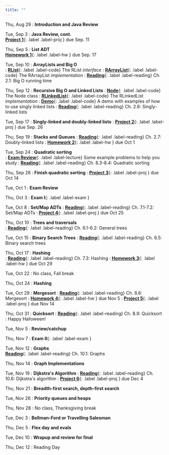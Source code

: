 ```yaml
---
title: ""
---
```


<!--- CS 241 Data Structures & Algorithms --->


Thu, Aug 29
: **Introduction and Java Review**  


Tue, Sep 3
: **Java Review, cont.**  
[**Project 1**](projects/proj1){: .label .label-proj } due Sep. 11

Thu, Sep 5
: **List ADT**  
[**Homework 1**](homework/hw1/hw1.pdf){: .label .label-hw } due Sep. 17

Tue, Sep 10
: **ArrayLists and Big O**  
: [**RList**](lectures/ArrayList/RList.java){: .label .label-code} The RList *interface*
: [**RArrayList**](lectures/ArrayList/RArrayList.java){: .label .label-code} The RArrayList *implementation*
: [**Reading**](https://rhodes.box.com/s/wjf7eyei6v16rbluzc4ci9rckup7hvro){: .label .label-reading} Ch. 2.1: Big O running time

Thu, Sep 12
: **Recursive Big O and Linked Lists**
: [**Node**](lectures/LinkedList/Node.java){: .label .label-code} The Node class
: [**RLinkedList**](lectures/LinkedList/RLinkedList.java){: .label .label-code} The RLinkedList *implementation*
: [**Demo**](lectures/LinkedList/RLLDemo.java){: .label .label-code} A demo with examples of how to use singly linked lists
: [**Reading**](https://rhodes.box.com/s/e9edx6ebgw4ipm61cl907trljwahk380){: .label .label-reading} Ch. 2.6: Singly-linked lists 

Tue, Sep 17
: **Singly-linked and doubly-linked lists**
: [**Project 2**](projects/proj2){: .label .label-proj } due Sep. 26

Thu, Sep 19
: **Stacks and Queues**
: [**Reading**](https://rhodes.box.com/s/0hnefr3dgk936tldg9wjh9nxwr11r6a5){: .label .label-reading} Ch. 2.7: Doubly-linked lists 
: [**Homework 2**](homework/hw2/hw2.pdf){: .label .label-hw } due Oct 1

Tue, Sep 24
: **Quadratic sorting**  
: [**Exam Review**](lectures/examReview/Midterm1Review.pdf){: .label .label-lecture} Some example problems to help you study
: [**Reading**](https://rhodes.box.com/s/ygehchmn8m7c5hzaneowzmhb6nqe2uj9){: .label .label-reading} Ch. 8.3-8.4: Quadratic sorting

Thu, Sep 26
: **Finish quadratic sorting**
: [**Project 3**](projects/proj3){: .label .label-proj } due Oct 14  
 
Tue, Oct 1 
: **Exam Review**
  
Thu, Oct 3
: **Exam I**{: .label .label-exam }

Tue, Oct 8
: **Set/Map ADTs**
: [**Reading**](https://rhodes.box.com/s/lr88jmz6ok8eyfc97jrilsmn5fmm93a8){: .label .label-reading} Ch. 7.1-7.2: Set/Map ADTs
: [**Project 4**](projects/proj4){: .label .label-proj } due Oct 25 

Thu, Oct 10
: **Trees and traversals**  
: [**Reading**](https://rhodes.box.com/s/ug21aeha2rbrbd4ovybuty3k5anqe6gl){: .label .label-reading} Ch. 6.1-6.2: General trees

Tue, Oct 15
: **Binary Search Trees**
: [**Reading**](https://rhodes.box.com/s/3uvthh6s7uoahmwyu1vi6wlo2at1e55g){: .label .label-reading} Ch. 6.5: Binary search trees

Thu, Oct 17
: **Hashing**  
: [**Reading**](https://rhodes.box.com/s/a3jk5a95msi8w5npdwoqsu05jh313uf8){: .label .label-reading} Ch. 7.3: Hashing
: [**Homework 3**](homework/hw3/hw3.pdf){: .label .label-hw } due Oct 29

Tue, Oct 22
: No class, Fall break

Thu, Oct 24
: **Hashing**   

Tue, Oct 29
: **Mergesort**
: [**Reading**](https://rhodes.box.com/s/77acwt2ii175jp6lkyfvzzdppkdr0z1f){: .label .label-reading} Ch. 8.6: Mergesort
: [**Homework 4**](homework/hw4/hw4.pdf){: .label .label-hw } due Nov 5
: [**Project 5**](projects/proj5){: .label .label-proj } due Nov 14 

Thu, Oct 31
: **Quicksort**
: [**Reading**](https://rhodes.box.com/s/bhl0chfajgxhoii22nnqkkgs632j4se7){: .label .label-reading} Ch. 8.9: Quicksort   
: Happy Halloween!

Tue, Nov 5
: **Review/catchup**  

Thu, Nov 7
: **Exam II**{: .label .label-exam } 

Tue, Nov 12
: **Graphs**  
[**Reading**](https://rhodes.box.com/s/vpgubmzkhc2nyl5m808e5pdstfgt9tbz){: .label .label-reading} Ch. 10.1: Graphs

Thu, Nov 14
: **Graph Implementations**  

Tue, Nov 19
: **Dijkstra's Algorithm**
: [**Reading**](https://rhodes.box.com/s/pp4pwn50elcvjddjh0djlrxyregoitsu){: .label .label-reading} Ch. 10.6: Dijkstra's algorithm 
: [**Project 6**](projects/proj6){: .label .label-proj } due Dec 4

Thu, Nov 21
: **Breadth-first search, depth-first search**

Tue, Nov 26
: **Priority queues and heaps**  

Thu, Nov 28
: No class, Thanksgiving break

Tue, Dec 3
: **Bellman-Ford or Travelling Salesman**

Thu, Dec 5
: **Flex day and evals**

Tue, Dec 10
: **Wrapup and review for final**  

Thu, Dec 12
: Reading Day